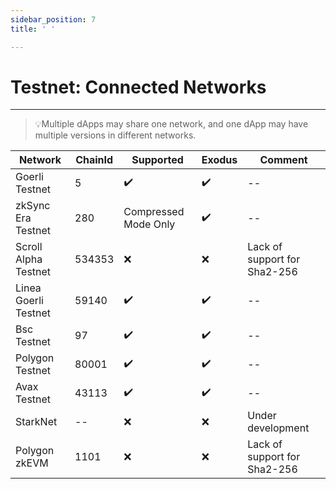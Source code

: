 ```yaml
---
sidebar_position: 7
title: ' '

---
```


# Testnet: Connected Networks

---
> 💡Multiple dApps may share one network, and one dApp may have multiple versions in different networks.


| Network | ChainId | Supported | Exodus | Comment |
|--------------|---------|-----------|----------|----------|
|Goerli Testnet|   5                | ✔️         | ✔️        |   --       |
|zkSync Era Testnet| 280             | Compressed Mode Only | ✔️   |    --      |
|Scroll Alpha Testnet| 534353        | ❌       | ❌    |Lack of support for Sha2-256     |
|Linea Goerli Testnet|    59140     | ✔️         | ✔️        |      --    |
|Bsc Testnet| 97                     | ✔️         |  ✔️         |    --      |
|Polygon Testnet |80001              | ✔️         |  ✔️        |      --    |
|Avax Testnet| 43113                   | ✔️         |  ✔️         |    --      |
|StarkNet  |   --                     |  ❌         |  ❌  | Under development           |
|Polygon zkEVM   |   1101             | ❌         | ❌     |Lack of support for Sha2-256            |
